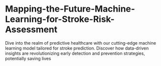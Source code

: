 # Mapping-the-Future-Machine-Learning-for-Stroke-Risk-Assessment
Dive into the realm of predictive healthcare with our cutting-edge machine learning model tailored for stroke prediction. Discover how data-driven insights are revolutionizing early detection and prevention strategies, potentially saving lives
